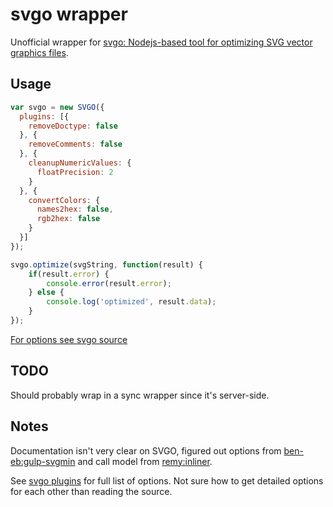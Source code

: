 # svgo wrapper

Unofficial wrapper for [svgo: Nodejs-based tool for optimizing SVG vector graphics files](https://github.com/svg/svgo).

## Usage

```javascript
var svgo = new SVGO({
  plugins: [{
    removeDoctype: false
  }, {
    removeComments: false
  }, {
    cleanupNumericValues: {
      floatPrecision: 2
    }
  }, {
    convertColors: {
      names2hex: false,
      rgb2hex: false
    }
  }]
});

svgo.optimize(svgString, function(result) {
	if(result.error) {
		console.error(result.error);
	} else {
		console.log('optimized', result.data);
	}
});
```

[For options see svgo source](https://github.com/svg/svgo/)

## TODO

Should probably wrap in a sync wrapper since it's server-side.

## Notes

Documentation isn't very clear on SVGO, figured out options from [ben-eb:gulp-svgmin](https://github.com/ben-eb/gulp-svgmin#plugins) and call model from [remy:inliner](https://github.com/remy/inliner/blob/feature/compress-svg/lib/tasks/svg.js).

See [svgo plugins](https://github.com/svg/svgo/tree/master/plugins) for full list of options. Not sure how to get detailed options for each other than reading the source.